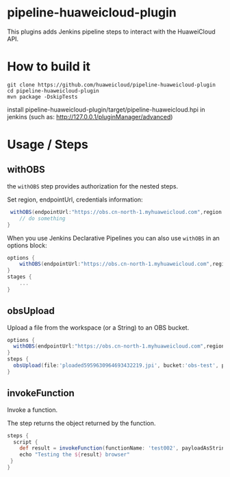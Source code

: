 # pipeline-huaweicloud-plugin
This plugins adds Jenkins pipeline steps to interact with the HuaweiCloud API.

# How to build it
```
git clone https://github.com/huaweicloud/pipeline-huaweicloud-plugin
cd pipeline-huaweicloud-plugin
mvn package -DskipTests
``` 

install pipeline-huaweicloud-plugin/target/pipeline-huaweicloud.hpi in jenkins (such as: http://127.0.0.1/pluginManager/advanced)


# Usage / Steps

## withOBS

the `withOBS` step provides authorization for the nested steps.

Set region, endpointUrl, credentials information:

```groovy
 withOBS(endpointUrl:"https://obs.cn-north-1.myhuaweicloud.com",region:'cn-north-1',credentials:'ZJTEST') {
    // do something
}
```

When you use Jenkins Declarative Pipelines you can also use `withOBS` in an options block:

```groovy
options {
	withOBS(endpointUrl:"https://obs.cn-north-1.myhuaweicloud.com",region:'cn-north-1',credentials:'ZJTEST')
}
stages {
	...
}
```
## obsUpload

Upload a file from the workspace (or a String) to an OBS bucket.
```groovy
options {
  withOBS(endpointUrl:"https://obs.cn-north-1.myhuaweicloud.com",region:'cn-north-1',credentials:'ZJTEST')
}
steps {
  obsUpload(file:'ploaded5959630964693432219.jpi', bucket:'obs-test', path:'/')
}
```


## invokeFunction

Invoke a function.

The step returns the object returned by the function.
```groovy
steps {
  script {
    def result = invokeFunction(functionName: 'test002', payloadAsString: '{"key": "value"}')
    echo "Testing the ${result} browser"
 }
}
```
